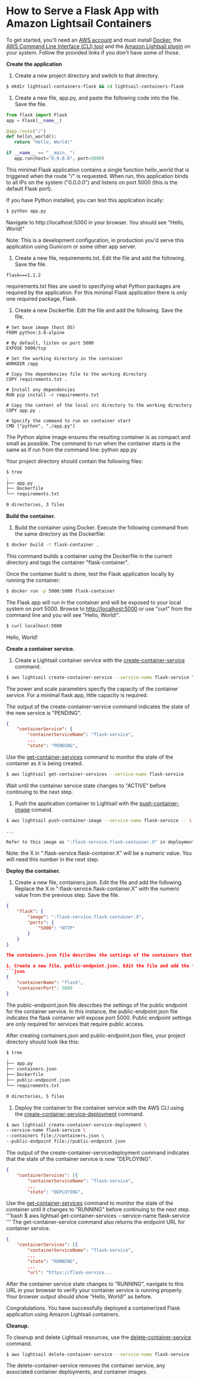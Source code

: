 # How to Serve a Flask App with Amazon Lightsail Containers

To get started, you&#39;ll need an [AWS account](https://portal.aws.amazon.com/billing/signup) and must install [Docker](https://docs.docker.com/engine/install/), the [AWS Command Line Interface (CLI) tool](https://docs.aws.amazon.com/cli/latest/userguide/cli-chap-install.html) and the [Amazon Lightsail plugin](https://lightsail.aws.amazon.com/ls/docs/en_us/articles/amazon-lightsail-install-software) on your system. Follow the provided links if you don&#39;t have some of those.

**Create the application**

1. Create a new project directory and switch to that directory.

```bash
$ mkdir lightsail-containers-flask && cd lightsail-containers-flask
```

1. Create a new file, app.py, and paste the following code into the file. Save the file.

```python
from flask import Flask
app = Flask(__name__)

@app.route("/")
def hello\_world():
   return "Hello, World!"

if __name__ == "__main__":
   app.run(host="0.0.0.0", port=5000)
```

This minimal Flask application contains a single function hello_world that is triggered when the route "/" is requested. When run, this application binds to all IPs on the system ("0.0.0.0") and listens on port 5000 (this is the default Flask port).

If you have Python installed, you can test this application locally:

```bash
$ python app.py
```

Navigate to http://localhost:5000 in your browser. You should see "Hello, World!"

Note: This is a development configuration, in production you&#39;d serve this application using Gunicorn or some other app server.

1. Create a new file, requirements.txt. Edit the file and add the following. Save the file.
```
flask===1.1.2
```
requirements.txt files are used to specifying what Python packages are required by the application. For this minimal Flask application there is only one required package, Flask.

1. Create a new Dockerfile. Edit the file and add the following. Save the file.

```
# Set base image (host OS)
FROM python:3.8-alpine

# By default, listen on port 5000
EXPOSE 5000/tcp

# Set the working directory in the container
WORKDIR /app

# Copy the dependencies file to the working directory
COPY requirements.txt .

# Install any dependencies
RUN pip install -r requirements.txt

# Copy the content of the local src directory to the working directory
COPY app.py .

# Specify the command to run on container start
CMD ["python", "./app.py"]
```
The Python alpine image ensures the resulting container is as compact and small as possible. The command to run when the container starts is the same as if run from the command line: python app.py

Your project directory should contain the following files:
```bash
$ tree
.
├── app.py
├── Dockerfile
└── requirements.txt

0 directories, 3 files
```
**Build the container.**

1. Build the container using Docker. Execute the following command from the same directory as the Dockerfile:
```bash
$ docker build -t flask-container .
```
This command builds a container using the Dockerfile in the current directory and tags the container "flask-container".

Once the container build is done, test the Flask application locally by running the container:
```bash
$ docker run -p 5000:5000 flask-container
```
The Flask app will run in the container and will be exposed to your local system on port 5000. Browse to [http://localhost:5000](http://localhost:5000/) or use "curl" from the command line and you will see "Hello, World!".
```bash
$ curl localhost:5000
```
Hello, World!

**Create a container service.**

1. Create a Lightsail container service with the [create-container-service](https://awscli.amazonaws.com/v2/documentation/api/latest/reference/lightsail/create-container-service.html) command.
```bash
$ aws lightsail create-container-service --service-name flask-service \ --power small --scale 1
```
The power and scale parameters specify the capacity of the container service. For a minimal flask app, little capacity is required.

The output of the create-container-service command indicates the state of the new service is "PENDING".
```json
{
    "containerService": {
        "containerServiceName": "flask-service",
        ...
        "state": "PENDING",
```
Use the [get-container-services](https://awscli.amazonaws.com/v2/documentation/api/latest/reference/lightsail/get-container-services.html) command to monitor the state of the container as it is being created.
```bash
$ aws lightsail get-container-services --service-name flask-service
```
Wait until the container service state changes to "ACTIVE" before continuing to the next step.

1. Push the application container to Lightsail with the [push-container-image](https://awscli.amazonaws.com/v2/documentation/api/latest/reference/lightsail/push-container-image.html) comand.
```bash
$ aws lightsail push-container-image --service-name flask-service -- \ label flask-container --image flask-container

...

Refer to this image as ":flask-service.flask-container.X" in deployments.
```
Note: the X in ":flask-service.flask-container.X" will be a numeric value. You will need this number in the next step.

**Deploy the container.**

1. Create a new file, containers.json. Edit the file and add the following. Replace the X in ":flask-service.flask-container.X" with the numeric value from the previous step. Save the file.
```json
{
    "flask": {
        "image": ":flask-service.flask-container.X",
        "ports": {
            "5000": "HTTP"
        }
    }
}

The containers.json file describes the settings of the containers that will be launched on the container service. In this instance, the containers.json file describes the flask container, the image it will use and the port it will expose.

1. Create a new file, public-endpoint.json. Edit the file and add the following. Save the file.
```json
{
    "containerName": "flask",
    "containerPort": 5000
}
```
The public-endpoint.json file describes the settings of the public endpoint for the container service. In this instance, the public-endpoint.json file indicates the flask container will expose port 5000. Public endpoint settings are only required for services that require public access.

After creating containers.json and public-endpoint.json files, your project directory should look like this:

```bash
$ tree
.
├── app.py
├── containers.json
├── Dockerfile
├── public-endpoint.json
└── requirements.txt

0 directories, 5 files
```
1. Deploy the container to the container service with the AWS CLI using the [create-container-service-deployment](https://awscli.amazonaws.com/v2/documentation/api/latest/reference/lightsail/create-container-service-deployment.html) command.

```bash
$ aws lightsail create-container-service-deployment \
--service-name flask-service \
--containers file://containers.json \
--public-endpoint file://public-endpoint.json
```
The output of the create-container-servicedeployment command indicates that the state of the container service is now "DEPLOYING".
```json
{
    "containerServices": [{
        "containerServiceName": "flask-service",
        ...
        "state": "DEPLOYING",
```
Use the [get-container-services](https://awscli.amazonaws.com/v2/documentation/api/latest/reference/lightsail/get-container-services.html) command to monitor the state of the container until it changes to "RUNNING" before continuing to the next step.
'''bash
$ aws lightsail get-container-services --service-name flask-service
'''
The get-container-service command also returns the endpoint URL for container service.
```json
{
    "containerServices": [{
        "containerServiceName": "flask-service",
        ...
        "state": "RUNNING",
        ...
        "url": "https://flask-service...
```
After the container service state changes to "RUNNING", navigate to this URL in your browser to verify your container service is running properly. Your browser output should show "Hello, World!" as before.

Congratulations. You have successfully deployed a containerized Flask application using Amazon Lightsail containers.

**Cleanup.**

To cleanup and delete Lightsail resources, use the [delete-container-service](https://awscli.amazonaws.com/v2/documentation/api/latest/reference/lightsail/delete-container-service.html) command.
```bash
$ aws lightsail delete-container-service --service-name flask-service
```
The delete-container-service removes the container service, any associated container deployments, and container images.
